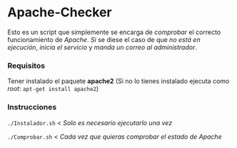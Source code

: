 # Apache-Checker
Esto es un script que simplemente se encarga de *comprobar* el correcto funcionamiento de *Apache*. *Si* se diese el caso de que *no está en ejecución*, *inicia el servicio* y *manda un correo al administrador*.

### Requisitos
Tener instalado el paquete **apache2**
(Si no lo tienes instalado ejecuta como *root*: `apt-get install apache2`)

### Instrucciones

`./Instalador.sh` < *Solo es necesario ejecutarlo una vez*

`./Comprobar.sh` < *Cada vez que quieras comprobar el estado de Apache*
